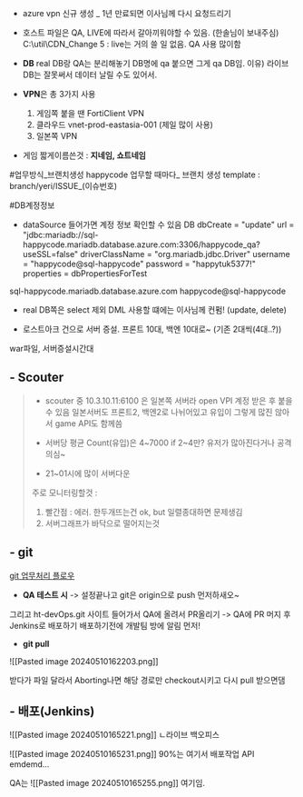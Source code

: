 - azure vpn 신규 생성 _ 1년 만료되면 이사님께 다시 요청드리기

- 호스트 파일은 QA, LIVE에 따라서 갈아끼워야할 수 있음. (한솔님이 보내주심)
	C:\util\CDN_Change 5
	: live는 거의 쓸 일 없음. QA 사용 많이함


- **DB**
	real DB랑 QA는 분리해놓기
	DB명에 qa 붙으면 그게 qa DB임.
	이유) 라이브 DB는 잘못써서 데이터 날릴 수도 있어서.


- **VPN**은 총 3가지 사용
	1. 게임쪽 붙을 땐 FortiClient VPN
	2. 클라우드 vnet-prod-eastasia-001 (제일 많이 사용)
	3. 일본쪽 VPN


- 게임 짧게이름쓴것 : **지네임, 쇼트네임**


#업무방식_브랜치생성
happycode 업무할 때마다_
브랜치 생성 template : branch/yeri/ISSUE_(이슈번호)

#DB계정정보
- dataSource 들어가면 계정 정보 확인할 수 있음
DB
            dbCreate = "update"
            url = "jdbc:mariadb://sql-happycode.mariadb.database.azure.com:3306/happycode_qa?useSSL=false"
            driverClassName = "org.mariadb.jdbc.Driver"
            username = "happycode@sql-happycode"
            password = "happytuk5377!"
            properties = dbPropertiesForTest

sql-happycode.mariadb.database.azure.com
happycode@sql-happycode



- real DB쪽은 select 제외 DML 사용할 떄에는 이사님께 컨펌! (update, delete)

- 로스트아크 건으로 서버 증설. 프론트 10대, 백엔 10대로~ (기존 2대씩(4대..?))


war파일, 서버증설시간대


## - Scouter
> - scouter 중 10.3.10.11:6100 은 일본쪽 서버라 open VPI 계정 받은 후 붙을 수 있음
>  일본서버도 프론트2, 백엔2로 나뉘어있고 유입이 그렇게 많진 않아서 game API도 함께씀
>  
>  - 서버당 평균 Count(유입)은 4~7000
>  if 2~4만? 유저가 많아진다거나 공격의심~ 
>  
> - 21~01시에 많이 서버다운
> 
> 주로 모니터링할것 : 
> 1. 빨간점 : 에러. 한두개뜨는건 ok, but 일렬종대하면 문제생김
> 2. 서버그래프가 바닥으로 떨어지는것


## - git

[git 업무처리 플로우](https://dev.azure.com/jeffkang/ht-devOps/_wiki/wikis/ht-devOps.wiki/641/4.3-Git-%EC%A0%95%EC%B1%85)


- **QA 테스트 시**
-> 설정끝나고 git은 origin으로 push 먼저하새오~

그리고 ht-devOps.git 사이트 들어가서 QA에 올려서 PR올리기
-> QA에 PR 머지 후 Jenkins로 배포하기
배포하기전에 개발팀 방에 알림 먼저!


-  **git pull**

![[Pasted image 20240510162203.png]]

받다가 파일 달라서 Aborting나면 해당 경로만 checkout시키고 다시 pull 받으면댐


## - 배포(Jenkins)

![[Pasted image 20240510165221.png]]
ㄴ라이브 백오피스



![[Pasted image 20240510165231.png]]
90%는 여기서 배포작업
API emdemd...


QA는
![[Pasted image 20240510165255.png]]
여기임.

